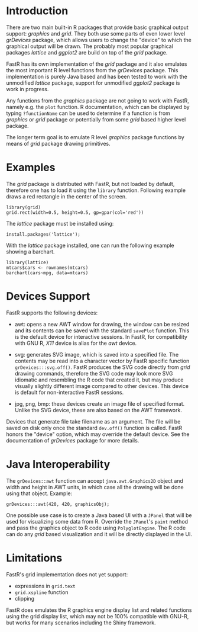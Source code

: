 # Introduction

There are two main built-in R packages that provide basic graphical output 
support: *graphics* and *grid*. They both use some parts of even lower level
*grDevices* package, which allows users to change the "device" to which the 
graphical output will be drawn. The probably most popular graphical packages 
*lattice* and *ggplot2* are build on top of the *grid* package.

FastR has its own implementation of the *grid* package and it also emulates 
the most important R level functions from the *grDevices* package. This 
implementation is purely Java based and has been tested to work with 
the unmodified *lattice* package, support for unmodified *ggplot2* package 
is work in progress.

Any functions from the *graphics* package are not going to work with FastR, 
namely e.g. the `plot` function. R documentation, which can be displayed by 
typing `?functionName` can be used to determine if a function is from *graphics* 
or *grid* package or potentially from some *grid* based higher level package.

The longer term goal is to emulate R level *graphics* package functions by 
means of *grid* package drawing primitives.

# Examples

The *grid* package is distributed with FastR, but not loaded by default, 
therefore one has to load it using the `library` function. Following example 
draws a red rectangle in the center of the screen.

```
library(grid)
grid.rect(width=0.5, height=0.5, gp=gpar(col='red'))
```

The *lattice* package must be installed using:

```
install.packages('lattice');
```

With the *lattice* package installed, one can run the 
following example showing a barchart.

```
library(lattice)
mtcars$cars <- rownames(mtcars)
barchart(cars~mpg, data=mtcars)
```

# Devices Support

FastR supports the following devices:

* awt: opens a new AWT window for drawing, the window can be resized and 
its contents can be saved with the standard `savePlot` function. 
This is the default device for interactive sessions. 
In FastR, for compatibility with GNU R, *X11* device is alias for the *awt* device.

* svg: generates SVG image, which is saved into a specified file. 
The contents may be read into a character vector by FastR specific function 
`grDevices:::svg.off()`. FastR produces the SVG code directly from *grid* drawing commands, 
therefore the SVG code may look more SVG idiomatic and resembling the R code that created it, 
but may produce visually slightly different image compared to other devices. 
This device is default for non-interactive FastR sessions.

* jpg, png, bmp: these devices create an image file of specified format. Unlike the SVG device, 
these are also based on the AWT framework.

Devices that generate file take filename as an argument. The file will be saved on disk only 
once the standard `dev.off()` function is called. FastR honors the "device" option, which 
may override the default device. See the documentation of *grDevices* package for more details.

# Java Interoperability

The `grDevices::awt` function can accept `java.awt.Graphics2D` object and width and height in AWT units, 
in which case all the drawing will be done using that object. Example:

```
grDevices:::awt(420, 420, graphicsObj);
```

One possible use case is to create a Java based UI with a `JPanel` that will be 
used for visualizing some data from R. Override the `JPanel`'s `paint` 
method and pass the graphics object to R code using `PolyglotEngine`. 
The R code can do any *grid* based visualization and it will be directly 
displayed in the UI.

# Limitations

FastR's grid implementation does not yet support:

* expressions in `grid.text`
* `grid.xspline` function
* clipping

FastR does emulates the R graphics engine display list and related functions using the grid display list, 
which may not be 100% compatible with GNU-R, but works for many scenarios including the Shiny framework.

